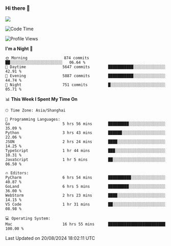 ### Hi there 👋

<!--
**JJAYCHEN1e/jjaychen1e** is a ✨ _special_ ✨ repository because its `README.md` (this file) appears on your GitHub profile.

Here are some ideas to get you started:

- 🔭 I’m currently working on ...
- 🌱 I’m currently learning ...
- 👯 I’m looking to collaborate on ...
- 🤔 I’m looking for help with ...
- 💬 Ask me about ...
- 📫 How to reach me: ...
- 😄 Pronouns: ...
- ⚡ Fun fact: ...
-->

[![](https://github-readme-stats.vercel.app/api?username=jjaychen1e&show_icons=true)](https://github.com/jjaychen1e/github-readme-stats?count_private=true)

<!--START_SECTION:waka-->
![Code Time](http://img.shields.io/badge/Code%20Time-1%2C352%20hrs%209%20mins-blue)

![Profile Views](http://img.shields.io/badge/Profile%20Views-0-blue)

**I'm a Night 🦉** 

```text
🌞 Morning                874 commits         ██░░░░░░░░░░░░░░░░░░░░░░░   06.64 % 
🌆 Daytime                5647 commits        ███████████░░░░░░░░░░░░░░   42.91 % 
🌃 Evening                5887 commits        ███████████░░░░░░░░░░░░░░   44.74 % 
🌙 Night                  751 commits         █░░░░░░░░░░░░░░░░░░░░░░░░   05.71 % 
```


📊 **This Week I Spent My Time On** 

```text
🕑︎ Time Zone: Asia/Shanghai

💬 Programming Languages: 
Go                       5 hrs 56 mins       █████████░░░░░░░░░░░░░░░░   35.09 % 
Python                   3 hrs 43 mins       ██████░░░░░░░░░░░░░░░░░░░   22.06 % 
JSON                     2 hrs 24 mins       ████░░░░░░░░░░░░░░░░░░░░░   14.25 % 
TypeScript               1 hr 44 mins        ███░░░░░░░░░░░░░░░░░░░░░░   10.31 % 
JavaScript               1 hr 5 mins         ██░░░░░░░░░░░░░░░░░░░░░░░   06.50 % 

🔥 Editors: 
PyCharm                  6 hrs 54 mins       ██████████░░░░░░░░░░░░░░░   40.87 % 
GoLand                   6 hrs 5 mins        █████████░░░░░░░░░░░░░░░░   36.00 % 
WebStorm                 2 hrs 23 mins       ████░░░░░░░░░░░░░░░░░░░░░   14.15 % 
VS Code                  1 hr 31 mins        ██░░░░░░░░░░░░░░░░░░░░░░░   08.98 % 

💻 Operating System: 
Mac                      16 hrs 55 mins      █████████████████████████   100.00 % 
```


 Last Updated on 20/08/2024 18:02:11 UTC
<!--END_SECTION:waka-->
